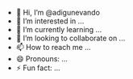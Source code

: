 - 👋 Hi, I’m @adigunevando
- 👀 I’m interested in ...
- 🌱 I’m currently learning ...
- 💞️ I’m looking to collaborate on ...
- 📫 How to reach me ...
- 😄 Pronouns: ...
- ⚡ Fun fact: ...

<!---
adigunevando/adigunevando is a ✨ special ✨ repository because its `README.md` (this file) appears on your GitHub profile.
You can click the Preview link to take a look at your changes.
--->
